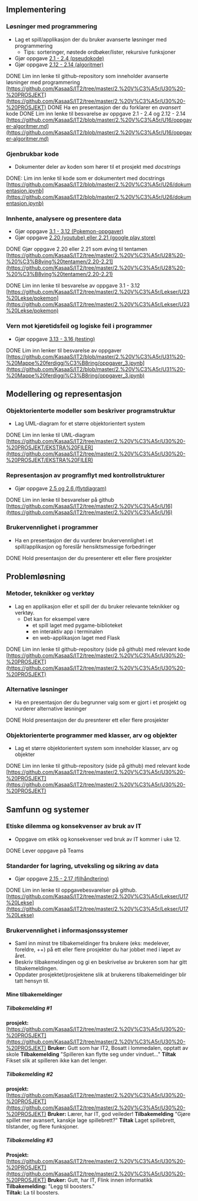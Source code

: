 ## Implementering

### Løsninger med programmering

- Lag et spill/applikasjon der du bruker avanserte løsninger med programmering
  - Tips: sorteringer, nøstede ordbøker/lister, rekursive funksjoner
- Gjør oppgave [2.1 - 2.4 (pseudokode)](https://it2.thorcc.no/databehandling-og-algoritmer/pseudokode#oppgaver)
- Gjør oppgave [2.12 - 2.14 (algoritmer)](https://it2.thorcc.no/databehandling-og-algoritmer/algoritmer#oppgaver)

DONE Lim inn lenke til github-repository som inneholder avanserte løsninger med programmering
[https://github.com/KasaaS/IT2/tree/master/2.%20V%C3%A5r/U30%20-%20PROSJEKT](https://github.com/KasaaS/IT2/tree/master/2.%20V%C3%A5r/U30%20-%20PROSJEKT)
DONE Ha en presentasjon der du forklarer en _avansert_ kode
DONE Lim inn lenke til besvarelse av oppgave 2.1 - 2.4 og 2.12 - 2.14
[https://github.com/KasaaS/IT2/blob/master/2.%20V%C3%A5r/U16/oppgaver-algoritmer.md](https://github.com/KasaaS/IT2/blob/master/2.%20V%C3%A5r/U16/oppgaver-algoritmer.md)


### Gjenbrukbar kode

- Dokumenter deler av koden som hører til et prosjekt med _docstrings_

DONE: Lim inn lenke til kode som er dokumentert med docstrings
[https://github.com/KasaaS/IT2/blob/master/2.%20V%C3%A5r/U26/dokumentasjon.ipynb](https://github.com/KasaaS/IT2/blob/master/2.%20V%C3%A5r/U26/dokumentasjon.ipynb)

### Innhente, analysere og presentere data

- Gjør oppgave [3.1 - 3.12 (Pokemon-oppgaver)](https://it2.thorcc.no/apputvikling/oppgaver)
- Gjør oppgave [2.20 (youtube) eller 2.21 (google play store)](https://it2.thorcc.no/databehandling-og-algoritmer/storre-oppgaver)

DONE Gjør oppgave 2.20 eller 2.21 som øving til tentamen
[https://github.com/KasaaS/IT2/tree/master/2.%20V%C3%A5r/U28%20-%20%C3%B8ving%20tentamen/2.20-2.21](https://github.com/KasaaS/IT2/tree/master/2.%20V%C3%A5r/U28%20-%20%C3%B8ving%20tentamen/2.20-2.21)  

DONE Lim inn lenke til besvarelse av oppgave 3.1 - 3.12
[https://github.com/KasaaS/IT2/tree/master/2.%20V%C3%A5r/Lekser/U23%20Lekse/pokemon](https://github.com/KasaaS/IT2/tree/master/2.%20V%C3%A5r/Lekser/U23%20Lekse/pokemon)

### Vern mot kjøretidsfeil og logiske feil i programmer

- Gjør oppgave [3.13 - 3.16 (testing)](https://it2.thorcc.no/apputvikling/testing#oppgaver)

DONE Lim inn lenker til besvarelse av oppgaver
[https://github.com/KasaaS/IT2/blob/master/2.%20V%C3%A5r/U31%20-%20Mappe%20ferdiggj%C3%B8ring/oppgaver_3.ipynb](https://github.com/KasaaS/IT2/blob/master/2.%20V%C3%A5r/U31%20-%20Mappe%20ferdiggj%C3%B8ring/oppgaver_3.ipynb)


## Modellering og representasjon

### Objektorienterte modeller som beskriver programstruktur

- Lag UML-diagram for et større objektorientert system

DONE Lim inn lenke til UML-diagram
[https://github.com/KasaaS/IT2/tree/master/2.%20V%C3%A5r/U30%20-%20PROSJEKT/EKSTRA%20FILER](https://github.com/KasaaS/IT2/tree/master/2.%20V%C3%A5r/U30%20-%20PROSJEKT/EKSTRA%20FILER)

### Representasjon av programflyt med kontrollstrukturer

- Gjør oppgave [2.5  og 2.6 (flytdiagram)](https://it2.thorcc.no/databehandling-og-algoritmer/)

DONE Lim inn lenke til besvarelser på github
[https://github.com/KasaaS/IT2/tree/master/2.%20V%C3%A5r/U16](https://github.com/KasaaS/IT2/tree/master/2.%20V%C3%A5r/U16)


### Brukervennlighet i programmer

- Ha en presentasjon der du vurderer brukervennlighet i et spill/applikasjon og foreslår hensiktsmessige forbedringer

DONE Hold presentasjon der du presenterer ett eller flere prosjekter

## Problemløsning

### Metoder, teknikker og verktøy

- Lag en applikasjon eller et spill der du bruker relevante teknikker og verktøy.
  - Det kan for eksempel være
    - et spill laget med pygame-biblioteket
    - en interaktiv app i terminalen
    - en web-applikasjon laget med Flask

DONE Lim inn lenke til github-repository (side på github) med relevant kode
[https://github.com/KasaaS/IT2/tree/master/2.%20V%C3%A5r/U30%20-%20PROSJEKT](https://github.com/KasaaS/IT2/tree/master/2.%20V%C3%A5r/U30%20-%20PROSJEKT)

### Alternative løsninger

- Ha en presentasjon der du begrunner valg som er gjort i et prosjekt og vurderer alternative løsninger

DONE Hold presentasjon der du presnterer ett eller flere prosjekter

### Objektorienterte programmer med klasser, arv og objekter

- Lag et større objektorientert system som inneholder klasser, arv og objekter

DONE Lim inn lenke til github-repository (side på github) med relevant kode
[https://github.com/KasaaS/IT2/tree/master/2.%20V%C3%A5r/U30%20-%20PROSJEKT](https://github.com/KasaaS/IT2/tree/master/2.%20V%C3%A5r/U30%20-%20PROSJEKT)

## Samfunn og systemer

### Etiske dilemma og konsekvenser av bruk av IT

- Oppgave om etikk og konsekvenser ved bruk av IT kommer i uke 12.

DONE Lever oppgave på Teams

### Standarder for lagring, utveksling og sikring av data

- Gjør oppgave [2.15 - 2.17 (filhåndtering)](https://it2.thorcc.no/databehandling-og-algoritmer/filhandtering#oppgaver)

DONE Lim inn lenke til oppgavebesvarelser på github.
[https://github.com/KasaaS/IT2/tree/master/2.%20V%C3%A5r/Lekser/U17%20Lekse](https://github.com/KasaaS/IT2/tree/master/2.%20V%C3%A5r/Lekser/U17%20Lekse)

### Brukervennlighet i informasjonssystemer

- Saml inn minst tre tilbakemeldinger fra brukere  (eks: medelever, foreldre, ++) på ett eller flere prosjekter du har jobbet med i løpet av året.
- Beskriv tilbakemeldingen og gi en beskrivelse av brukeren som har gitt tilbakemeldingen.
- Oppdater prosjektet/prosjektene slik at brukerens tilbakemeldinger blir tatt hensyn til.

#### Mine tilbakemeldinger


##### Tilbakemelding #1

**prosjekt:** [https://github.com/KasaaS/IT2/tree/master/2.%20V%C3%A5r/U30%20-%20PROSJEKT](https://github.com/KasaaS/IT2/tree/master/2.%20V%C3%A5r/U30%20-%20PROSJEKT)
**Bruker:** Gutt som har IT2, Bosatt i lommedalen, opptatt av skole
**Tilbakemelding** "Spilleren kan flytte seg under vinduet..."
**Tiltak** Fikset slik at spilleren ikke kan det lenger.


##### Tilbakemelding #2

**prosjekt:** [https://github.com/KasaaS/IT2/tree/master/2.%20V%C3%A5r/U30%20-%20PROSJEKT](https://github.com/KasaaS/IT2/tree/master/2.%20V%C3%A5r/U30%20-%20PROSJEKT)
**Bruker:** Lærer, har IT, god veileder!
**Tilbakemelding** "Gjøre spillet mer avansert, kanskje lage spillebrett?"
**Tiltak** Laget spillebrett, tilstander, og flere funksjoner.


##### Tilbakemelding #3

**Prosjekt:** [https://github.com/KasaaS/IT2/tree/master/2.%20V%C3%A5r/U30%20-%20PROSJEKT](https://github.com/KasaaS/IT2/tree/master/2.%20V%C3%A5r/U30%20-%20PROSJEKT)
**Bruker:** Gutt, har IT, Flink innen informatikk
**Tilbakemelding:** "Legg til boosters."  
**Tiltak:** La til boosters.